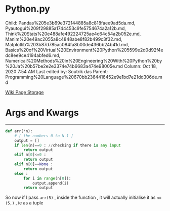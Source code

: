 # Python.py

Child: Pandas%205e3b69e372144885a8c818faee9ad5da.md, Pyautogui%209f29885a1744453c9fe5754674a2a12b.md, Think%20Stats%20e488afe492224725ae4c64c54a2b052e.md, Manim%20e49ac2055a8c4848abe8f82b499c3f32.md, Matplotlib%203b87d785ac084fa8b00de436bb24b41d.md, Basics%20of%20Virtual%20Environment%20Python%205599e2d0d92f4edc8ee9ce4194abfed6.md, Numerical%20Methods%20in%20Engineering%20With%20Python%20by%20Ja%20b57be2e2e3374e74b6683a474e98005e.md
Column: Oct 18, 2020 7:54 AM
Last edited by: Soutrik das
Parent: Programming%20Language%20670bb2364416452e9e1bd7e21dd306de.md

[Wiki Page Storage](Python%20py%2037f8f5b26a314016a6c73e8e8340af98/Wiki%20Page%20Storage%2046d003f2f6de401b8eecf53163675339.csv)

# Args and Kwargs

---

```python
def arr(*n): 
    # [ the numbers 0 to N-1 ]
    output = []
    if len(n)==0 : //checking if there is any input
        return output
    elif n[0]<=0 :
        return output
    elif n[0]==None :
        return output
    else :
        for i in range(n[0]):
            output.append(i)
        return output
```

So now if I pass `arr(5)` , inside the function , it will actually initialise it as `n=(5,)` , ie as a tuple